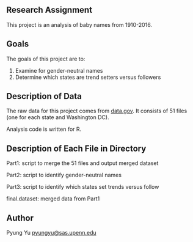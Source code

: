 Research Assignment
---------------------
This project is an analysis of baby names from 1910-2016.

Goals
------------------------
The goals of this project are to:
1) Examine for gender-neutral names
2) Determine which states are trend setters versus followers

Description of Data
-----------------------
The raw data for this project comes from [data.gov](https://catalog.data.gov/dataset/baby-names-from-social-security-card-applications-data-by-state-and-district-of-). It consists of 51 files (one for each state and Washington DC). 

Analysis code is written for R.



Description of Each File in Directory
--------------------------------
Part1: script to merge the 51 files and output merged dataset

Part2: script to identify gender-neutral names

Part3: script to identify which states set trends versus follow

final.dataset: merged data from Part1

Author
----------------------
Pyung Yu    <pyungyu@sas.upenn.edu>
